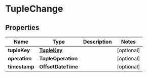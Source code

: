 

# TupleChange


## Properties

| Name | Type | Description | Notes |
|------------ | ------------- | ------------- | -------------|
|**tupleKey** | [**TupleKey**](TupleKey.md) |  |  [optional] |
|**operation** | **TupleOperation** |  |  [optional] |
|**timestamp** | **OffsetDateTime** |  |  [optional] |



